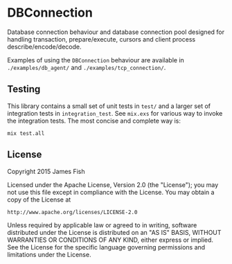 # DBConnection

Database connection behaviour and database connection pool designed for
handling transaction, prepare/execute, cursors and client process
describe/encode/decode.

Examples of using the `DBConnection` behaviour are available in
`./examples/db_agent/` and `./examples/tcp_connection/`.

## Testing

This library contains a small set of unit tests in `test/` and
a larger set of integration tests in `integration_test`. See
`mix.exs` for various way to invoke the integration tests. The
most concise and complete way is:

```
mix test.all
```

## License

Copyright 2015 James Fish

Licensed under the Apache License, Version 2.0 (the "License");
you may not use this file except in compliance with the License.
You may obtain a copy of the License at

    http://www.apache.org/licenses/LICENSE-2.0

Unless required by applicable law or agreed to in writing, software
distributed under the License is distributed on an "AS IS" BASIS,
WITHOUT WARRANTIES OR CONDITIONS OF ANY KIND, either express or implied.
See the License for the specific language governing permissions and
limitations under the License.
